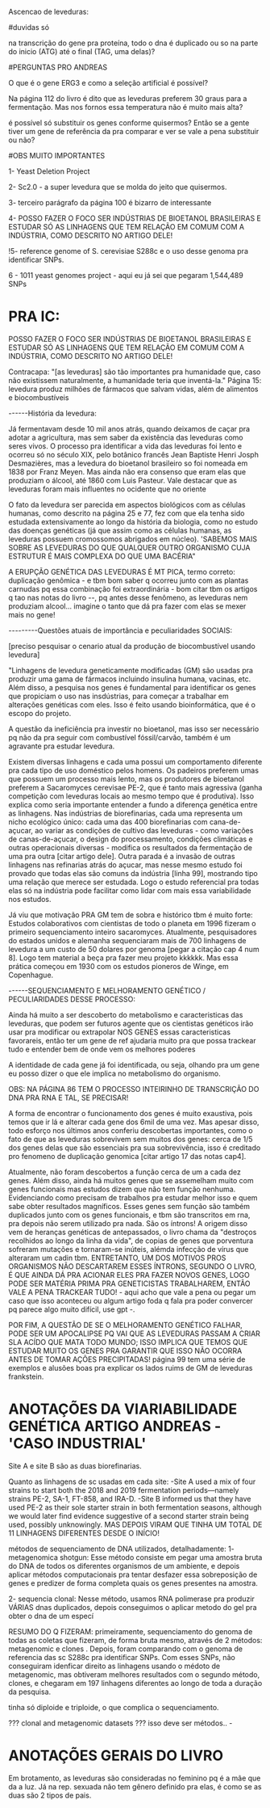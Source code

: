 Ascencao de leveduras:

#duvidas só

na transcrição do gene pra proteína, todo o dna é duplicado ou so na parte do inicio (ATG) até o final (TAG, uma delas)?

#PERGUNTAS PRO ANDREAS

O que é o gene ERG3 e como a seleção artificial é possível?

Na página 112 do livro é dito que as leveduras preferem 30 graus para a fermentação. Mas nos fornos essa temperatura não é muito mais alta?

é possível só substituir os genes conforme quisermos? Então se a gente tiver um gene de referência da pra comparar e ver se vale a pena substituir ou não?

#OBS MUITO IMPORTANTES

1- Yeast Deletion Project

2- Sc2.0 - a super levedura que se molda do jeito que quisermos.

3- terceiro parágrafo da página 100 é bizarro de interessante

4- POSSO FAZER O FOCO SER INDÚSTRIAS DE BIOETANOL BRASILEIRAS E ESTUDAR SÓ AS LINHAGENS QUE TEM RELAÇÃO EM COMUM COM A INDÚSTRIA, COMO DESCRITO NO ARTIGO DELE!

!5- reference genome of S. cerevisiae S288c e o uso desse genoma pra identificar SNPs.

6 - 1011 yeast genomes project - aqui eu já sei que pegaram 1,544,489 SNPs

# PRA IC:

POSSO FAZER O FOCO SER INDÚSTRIAS DE BIOETANOL BRASILEIRAS E ESTUDAR SÓ AS LINHAGENS QUE TEM RELAÇÃO EM COMUM COM A INDÚSTRIA, COMO DESCRITO NO ARTIGO DELE!

Contracapa: "[as leveduras] são tão importantes pra humanidade que, caso não existissem naturalmente, a humanidade teria que inventá-la."
Página 15: levedura produz milhões de fármacos que salvam vidas, além de alimentos e biocombustíveis

------História da levedura:

Já fermentavam desde 10 mil anos atrás, quando deixamos de caçar pra adotar a agricultura, mas sem saber da existência das leveduras como seres vivos.
O processo pra identificar a vida das leveduras foi lento e ocorreu só no século XIX, pelo botânico francês Jean Baptiste Henri Josph Desmazières, mas a levedura do bioetanol brasileiro so foi nomeada em 1838 por Franz Meyen. Mas ainda não era consenso que eram elas que produziam o álcool, até 1860 com Luis Pasteur.
Vale destacar que as leveduras foram mais influentes no ocidente que no oriente

O fato da levedura ser parecida em aspectos biológicos com as células humanas, como descrito na página 25 e 77, fez com que ela tenha sido estudada extensivamente ao longo da história da biologia, como no estudo das doenças genéticas (já que assim como as células humanas, as leveduras possuem cromossomos abrigados em núcleo). 'SABEMOS MAIS SOBRE AS LEVEDURAS DO QUE QUALQUER OUTRO ORGANISMO CUJA ESTRUTUR É MAIS COMPLEXA DO QUE UMA BACÉRIA"

A ERUPÇÃO GENÉTICA DAS LEVEDURAS É MT PICA, termo correto: duplicação genômica - e tbm bom saber q ocorreu junto com as plantas carnudas pq essa combinação foi extraordinária - bom citar tbm os artigos q tao nas notas do livro --, pq antes desse fenômeno, as leveduras nem produziam alcool... imagine o tanto que dá pra fazer com elas se mexer mais no gene!


---------Questões atuais de importância e peculiaridades SOCIAIS:

[preciso pesquisar o cenario atual da produção de biocombustível usando levedura] 

"Linhagens de levedura geneticamente modificadas (GM) são usadas pra produzir uma gama de fármacos incluindo insulina humana, vacinas, etc. Além disso, a pesquisa nos genes é fundamental para identificar os genes que propiciam o uso nas insdústrias, para começar a trabalhar em alterações genéticas com eles. Isso é feito usando bioinformática, que é o escopo do projeto.

A questão da ineficiência pra investir no bioetanol, mas isso ser necessário pq não da pra seguir com combustível fóssil/carvão, também é um agravante pra estudar levedura.

Existem diversas linhagens e cada uma possui um comportamento diferente pra cada tipo de uso doméstico pelos homens. Os padeiros preferem umas que possuem um processo mais lento, mas os produtores de bioetanol preferem a Sacaromyces cerevisae PE-2, que é tanto mais agressiva (ganha competição com leveduras locais ao mesmo tempo que é produtiva). Isso explica como seria importante entender a fundo a diferença genética entre as linhagens.
Nas indústrias de biorefinarias, cada uma representa um nicho ecológico único: cada uma das 400 biorefinarias com cana-de-açucar, ao variar as condições de cultivo das leveduras - como variações de canas-de-açucar, o design do processamento, condições climáticas e outras operacionais diversas - modifica os resultados da fermentação de uma pra outra [citar artigo dele]. 
Outra parada é a invasão de outras linhagens nas refinarias atrás do açucar, mas nesse mesmo estudo foi provado que todas elas são comuns da indústria [linha 99], mostrando tipo uma relação que merece ser estudada.
Logo o estudo referencial pra todas elas só na indústria pode facilitar como lidar com mais essa variabilidade nos estudos.

Já viu que motivação PRA GM tem de sobra e histórico tbm é muito forte: Estudos colaborativos com cientistas de todo o planeta em 1996 fizeram o primeiro sequenciamento inteiro sacaromyces. Atualmente, pesquisadores do estados unidos e alemanha sequenciaram mais de 700 linhagens de levedura a um custo de 50 dolares por genoma [pegar a citação cap 4 num 8]. Logo tem material a beça pra fazer meu projeto kkkkkk. Mas essa prática começou em 1930 com os estudos pioneros de Winge, em Copenhague. 


------SEQUENCIAMENTO E MELHORAMENTO GENÉTICO / PECULIARIDADES DESSE PROCESSO:

Ainda há muito a ser descoberto do metabolismo e caracteristicas das leveduras, que podem ser futuros agente que os cientistas genéticos irão usar pra modificar ou extrapolar NOS GENES essas caracteristicas favorareis, então ter um gene de ref ajudaria muito pra que possa trackear tudo e entender bem de onde vem os melhores poderes

A identidade de cada gene já foi identificada, ou seja, olhando pra um gene eu posso dizer o que ele implica no metabolismo do organismo.

OBS: NA PÁGINA 86 TEM O PROCESSO INTEIRINHO DE TRANSCRIÇÃO DO DNA PRA RNA E TAL, SE PRECISAR!

A forma de encontrar o funcionamento dos genes é muito exaustiva, pois temos que ir lá e alterar cada gene dos 6mil de uma vez.
Mas apesar disso, todo esforço nos últimos anos conferiu descobertas importantes, como o fato de que as leveduras sobrevivem sem muitos dos genes: cerca de 1/5 dos genes delas que são essenciais pra sua sobrevivência, isso é creditado pro fenomeno de duplicação genomica [citar artigo 17 das notas cap4].

Atualmente, não foram descobertos a função cerca de um a cada dez genes. Além disso, ainda há muitos genes que se assemelham muito com genes funcionais mas estudos dizem que não tem função nenhuma. Evidenciando como precisam de trabalhos pra estudar melhor isso e quem sabe obter resultados magníficos.
Esses genes sem função são também duplicados junto com os genes funcionais, e tbm são transcritos em rna, pra depois não serem utilizado pra nada. São os íntrons! A origem disso vem de heranças genéticas de antepassados, o livro chama da "destroços recolhidos ao longo da linha da vida", de copias de genes que porventura sofreram mutações e tornaram-se inúteis, alémda infecção de vírus que alteraram um cadin tbm.
ENTRETANTO, UM DOS MOTIVOS PROS ORGANISMOS NÃO DESCARTAREM ESSES ÍNTRONS, SEGUNDO O LIVRO, É QUE AINDA DÁ PRA ACIONAR ELES PRA FAZER NOVOS GENES, LOGO PODE SER MATÉRIA PRIMA PRA GENETICISTAS TRABALHAREM, ENTÃO VALE A PENA TRACKEAR TUDO! - aqui acho que vale a pena ou pegar um caso que isso aconteceu ou algum artigo foda q fala pra poder convercer pq parece algo muito difícil, use gpt -.

POR FIM, A QUESTÃO DE SE O MELHORAMENTO GENÉTICO FALHAR, PODE SER UM APOCALIPSE PQ VAI QUE AS LEVEDURAS PASSAM A CRIAR SLA ACÍDO QUE MATA TODO MUNDO; ISSO IMPLICA QUE TEMOS QUE ESTUDAR MUITO OS GENES PRA GARANTIR QUE ISSO NÃO OCORRA ANTES DE TOMAR AÇÕES PRECIPITADAS! página 99 tem uma série de exemplos e alusões boas pra explicar os lados ruims de GM de leveduras frankstein.

# ANOTAÇÕES DA VIARIABILIDADE GENÉTICA ARTIGO ANDREAS - 'CASO INDUSTRIAL'

Site A e site B são as duas biorefinarias. 

Quanto as linhagens de sc usadas em cada site:
-Site A used a mix of four strains to start both the 2018 and 2019 fermentation periods—namely strains PE-2, SA-1, FT-858, and IRA-D.
-Site B informed us that they have used PE-2 as their sole starter strain in both fermentation seasons, although we would later find evidence suggestive of a second starter strain being used, possibly unknowingly.
MAS DEPOIS VIRAM QUE TINHA UM TOTAL DE 11 LINHAGENS DIFERENTES DESDE O INÍCIO!

métodos de sequenciamento de DNA utilizados, detalhadamente:
1- metagenomica shotgun:
Esse método consiste em pegar uma amostra bruta do DNA de todos os diferentes organismos de um ambiente, e depois aplicar métodos computacionais pra tentar desfazer essa sobreposição de genes e predizer de forma completa quais os genes presentes na amostra.

2- sequencia clonal:
Nesse método, usamos RNA polimerase pra produzir VÁRIAS dnas duplicados, depois conseguimos o aplicar metodo do gel pra obter o dna de um especí


RESUMO DO Q FIZERAM: primeiramente, sequenciamento do genoma de todas as coletas que fizeram, de forma bruta mesmo, através de 2 métodos: metagenomic e clones . Depois, foram comparando com o genoma de referencia das sc S288c pra identificar SNPs. Com esses SNPs, não conseguiram idenficar direito as linhagens usando o médoto de metagenomic, mas obtiveram melhores resultados com o segundo método, clones, e chegaram em 197 linhagens diferentes ao longo de toda a duração da pesquisa.

tinha só diploide e triploide, o que complica o sequenciamento. 

??? clonal and metagenomic datasets ??? isso deve ser métodos.. - 

# ANOTAÇÕES GERAIS DO LIVRO

Em brotamento, as leveduras são consideradas no feminino pq é a mãe que da a luz. Já na rep. sexuada não tem gênero definido pra elas, é como se as duas são 2 tipos de pais.
